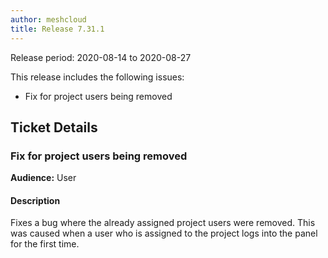 ```yaml
---
author: meshcloud
title: Release 7.31.1
---
```


Release period: 2020-08-14 to 2020-08-27

This release includes the following issues:
* Fix for project users being removed
<!--truncate-->

## Ticket Details
### Fix for project users being removed
**Audience:** User<br>

#### Description
Fixes a bug where the already assigned project users were removed. This was caused when a user who is assigned to the project logs into the
panel for the first time.

